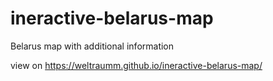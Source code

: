 # ineractive-belarus-map
Belarus map with additional information

view on https://weltraumm.github.io/ineractive-belarus-map/
